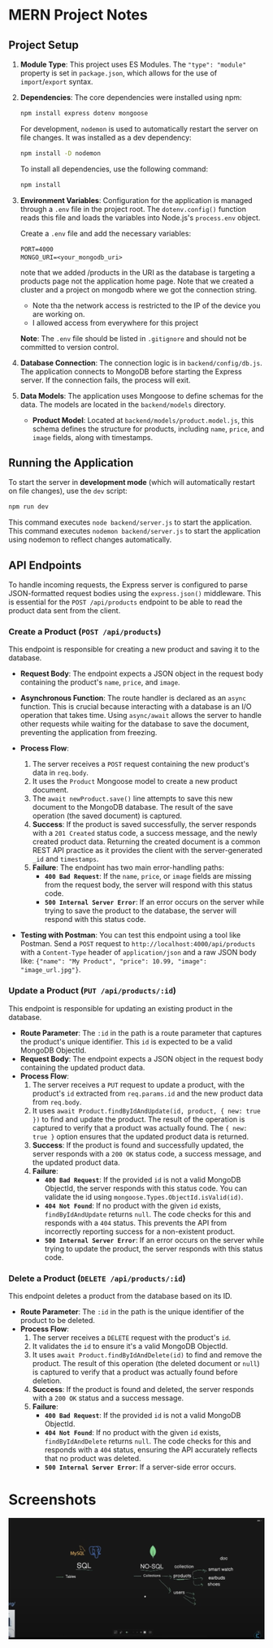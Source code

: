 # MERN Project Notes

## Project Setup

1.  **Module Type**: This project uses ES Modules. The `"type": "module"` property is set in `package.json`, which allows for the use of `import`/`export` syntax.

2.  **Dependencies**: The core dependencies were installed using npm:
    ```bash
    npm install express dotenv mongoose
    ```
    For development, `nodemon` is used to automatically restart the server on file changes. It was installed as a dev dependency:
    ```bash
    npm install -D nodemon
    ```

    To install all dependencies, use the following command:
    ```bash
    npm install
    ```

3.  **Environment Variables**: Configuration for the application is managed through a `.env` file in the project root. The `dotenv.config()` function reads this file and loads the variables into Node.js's `process.env` object.

    Create a `.env` file and add the necessary variables:
    ```
    PORT=4000
    MONGO_URI=<your_mongodb_uri>
    ```
    note that we added /products in the URI as the database is targeting a products page not the application home page. Note that we created a cluster and a project on mongodb where we got the connection string.
    * Note tha the network access is restricted to the IP of the device you are working on. 
    * I allowed access from everywhere for this project 


    **Note**: The `.env` file should be listed in `.gitignore` and should not be committed to version control.

4.  **Database Connection**: The connection logic is in `backend/config/db.js`. The application connects to MongoDB before starting the Express server. If the connection fails, the process will exit.

5.  **Data Models**: The application uses Mongoose to define schemas for the data. The models are located in the `backend/models` directory.
    -   **Product Model**: Located at `backend/models/product.model.js`, this schema defines the structure for products, including `name`, `price`, and `image` fields, along with timestamps.

## Running the Application

To start the server in **development mode** (which will automatically restart on file changes), use the `dev` script:
```bash
npm run dev
```

This command executes `node backend/server.js` to start the application.
This command executes `nodemon backend/server.js` to start the application using nodemon to reflect changes automatically.

## API Endpoints

To handle incoming requests, the Express server is configured to parse JSON-formatted request bodies using the `express.json()` middleware. This is essential for the `POST /api/products` endpoint to be able to read the product data sent from the client.

### Create a Product (`POST /api/products`)
This endpoint is responsible for creating a new product and saving it to the database.

*   **Request Body**: The endpoint expects a JSON object in the request body containing the product's `name`, `price`, and `image`.
*   **Asynchronous Function**: The route handler is declared as an `async` function. This is crucial because interacting with a database is an I/O operation that takes time. Using `async/await` allows the server to handle other requests while waiting for the database to save the document, preventing the application from freezing.
*   **Process Flow**:
    1.  The server receives a `POST` request containing the new product's data in `req.body`.
    2.  It uses the `Product` Mongoose model to create a new product document.
    3.  The `await newProduct.save()` line attempts to save this new document to the MongoDB database. The result of the save operation (the saved document) is captured.
    4.  **Success**: If the product is saved successfully, the server responds with a `201 Created` status code, a success message, and the newly created product data. Returning the created document is a common REST API practice as it provides the client with the server-generated `_id` and `timestamps`.
    5.  **Failure**: The endpoint has two main error-handling paths:
        -   **`400 Bad Request`**: If the `name`, `price`, or `image` fields are missing from the request body, the server will respond with this status code.
        -   **`500 Internal Server Error`**: If an error occurs on the server while trying to save the product to the database, the server will respond with this status code.

*   **Testing with Postman**: You can test this endpoint using a tool like Postman. Send a `POST` request to `http://localhost:4000/api/products` with a `Content-Type` header of `application/json` and a raw JSON body like: `{"name": "My Product", "price": 10.99, "image": "image_url.jpg"}`.


### Update a Product (`PUT /api/products/:id`)
This endpoint is responsible for updating an existing product in the database.

*   **Route Parameter**: The `:id` in the path is a route parameter that captures the product's unique identifier. This `id` is expected to be a valid MongoDB ObjectId.
*   **Request Body**: The endpoint expects a JSON object in the request body containing the updated product data.
*   **Process Flow**:
    1.  The server receives a `PUT` request to update a product, with the product's `id` extracted from `req.params.id` and the new product data from `req.body`.
    2.  It uses `await Product.findByIdAndUpdate(id, product, { new: true })` to find and update the product. The result of the operation is captured to verify that a product was actually found. The `{ new: true }` option ensures that the updated product data is returned.
    3.  **Success**: If the product is found and successfully updated, the server responds with a `200 OK` status code, a success message, and the updated product data.
    4.  **Failure**:
        -   **`400 Bad Request`**: If the provided `id` is not a valid MongoDB ObjectId, the server responds with this status code. You can validate the id using `mongoose.Types.ObjectId.isValid(id)`.
        -   **`404 Not Found`**: If no product with the given `id` exists, `findByIdAndUpdate` returns `null`. The code checks for this and responds with a `404` status. This prevents the API from incorrectly reporting success for a non-existent product.
        -   **`500 Internal Server Error`**: If an error occurs on the server while trying to update the product, the server responds with this status code.


### Delete a Product (`DELETE /api/products/:id`)
This endpoint deletes a product from the database based on its ID.

*   **Route Parameter**: The `:id` in the path is the unique identifier of the product to be deleted.
*   **Process Flow**:
    1.  The server receives a `DELETE` request with the product's `id`.
    2.  It validates the `id` to ensure it's a valid MongoDB ObjectId.
    3.  It uses `await Product.findByIdAndDelete(id)` to find and remove the product. The result of this operation (the deleted document or `null`) is captured to verify that a product was actually found before deletion.
    4.  **Success**: If the product is found and deleted, the server responds with a `200 OK` status and a success message.
    5.  **Failure**:
        -   **`400 Bad Request`**: If the provided `id` is not a valid MongoDB ObjectId.
        -   **`404 Not Found`**: If no product with the given `id` exists, `findByIdAndDelete` returns `null`. The code checks for this and responds with a `404` status, ensuring the API accurately reflects that no product was deleted.
        -   **`500 Internal Server Error`**: If a server-side error occurs.


# Screenshots 
![alt text](image.png)